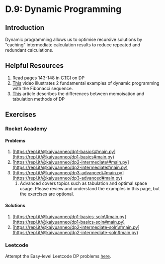 # D.9: Dynamic Programming

## Introduction

Dynamic programming allows us to optimise recursive solutions by "caching" intermediate calculation results to reduce repeated and redundant calculations.

## Helpful Resources

1. Read pages 143-148 in [CTCI](d.0-module-d-overview.md#resources) on DP
2. [This](https://www.youtube.com/watch?v=vYquumk4nWw) video illustrates 2 fundamental examples of dynamic programming with the Fibonacci sequence.
3. [This](https://awjin.me/algos-js/dp/tab-memo.html) article describes the differences between memoisation and tabulation methods of DP

## Exercises

### Rocket Academy

#### Problems

1. [https://repl.it/@kaiyuanneo/dp1-basics\#main.py](https://repl.it/@kaiyuanneo/dp1-basics#main.py)
2. [https://repl.it/@kaiyuanneo/dp2-intermediate\#main.py](https://repl.it/@kaiyuanneo/dp2-intermediate#main.py)
3. [https://repl.it/@kaiyuanneo/dp3-advanced\#main.py](https://repl.it/@kaiyuanneo/dp3-advanced#main.py)
   1. Advanced covers topics such as tabulation and optimal space usage. Please review and understand the examples in this page, but the exercises are optional.

#### Solutions

1. [https://repl.it/@kaiyuanneo/dp1-basics-soln\#main.py](https://repl.it/@kaiyuanneo/dp1-basics-soln#main.py)
2. [https://repl.it/@kaiyuanneo/dp2-intermediate-soln\#main.py](https://repl.it/@kaiyuanneo/dp2-intermediate-soln#main.py)

### Leetcode

Attempt the Easy-level Leetcode DP problems [here](https://leetcode.com/problemset/all/?topicSlugs=dynamic-programming&difficulty=Easy).

